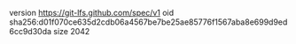 version https://git-lfs.github.com/spec/v1
oid sha256:d01f070ce635d2cdb06a4567be7be25ae85776f1567aba8e699d9ed6cc9d30da
size 2042
